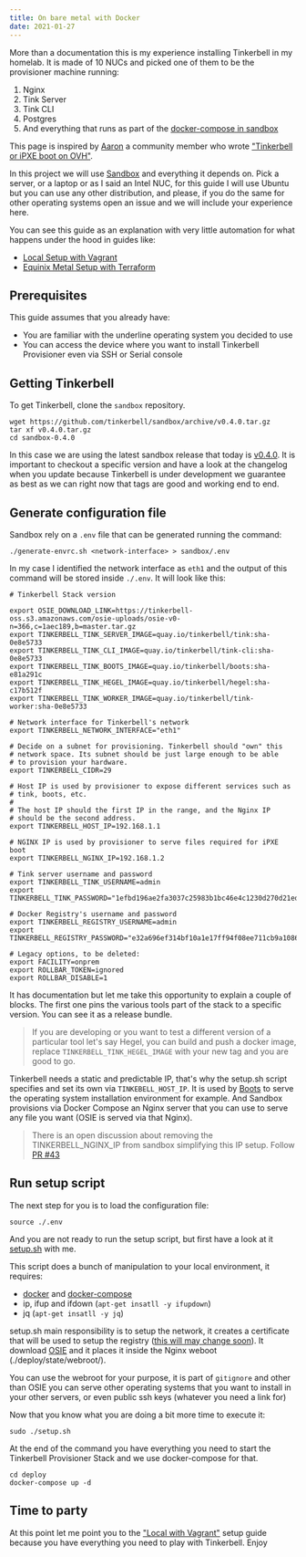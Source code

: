 ```yaml
---
title: On bare metal with Docker
date: 2021-01-27
---
```


More than a documentation this is my experience installing Tinkerbell in my homelab. It is made of 10 NUCs and picked one of them to be the provisioner machine running:

1. Nginx
2. Tink Server
3. Tink CLI
4. Postgres
5. And everything that runs as part of the [docker-compose in sandbox](https://github.com/tinkerbell/sandbox/blob/master/deploy/docker-compose.yml)

This page is inspired by [Aaron](https://geekgonecrazy.com/) a community member who wrote ["Tinkerbell or iPXE boot on OVH"](https://geekgonecrazy.com/2020/09/07/tinkerbell-or-ipxe-boot-on-ovh/).

In this project we will use [Sandbox](https://github.com/tinkerbell/sandbox) and everything it depends on. Pick a server, or a laptop or as I said an Intel NUC, for this guide I will use Ubuntu but you can use any other distribution, and please, if you do the same for other operating systems open an issue and we will include your experience here.

You can see this guide as an explanation with very little automation for what
happens under the hood in guides like:

* [Local Setup with Vagrant](/setup/local-vagrant)
* [Equinix Metal Setup with Terraform](/setup/packet-terraform)

## Prerequisites

This guide assumes that you already have:

- You are familiar with the underline operating system you decided to use
- You can access the device where you want to install Tinkerbell Provisioner even via SSH or Serial console

## Getting Tinkerbell

To get Tinkerbell, clone the `sandbox` repository.

```
wget https://github.com/tinkerbell/sandbox/archive/v0.4.0.tar.gz
tar xf v0.4.0.tar.gz
cd sandbox-0.4.0
```

In this case we are using the latest sandbox release that today is [v0.4.0](https://github.com/tinkerbell/sandbox/release/v0.4.0). It is important to checkout a specific version and have a look at the changelog when you update because Tinkerbell is under development we guarantee as best as we can right now that tags are good and working end to end.

## Generate configuration file

Sandbox rely on a `.env` file that can be generated running the command:

```
./generate-envrc.sh <network-interface> > sandbox/.env
```

In my case I identified the network interface as `eth1` and the output of this command will be stored inside `./.env`. It will look like this:

```
# Tinkerbell Stack version

export OSIE_DOWNLOAD_LINK=https://tinkerbell-oss.s3.amazonaws.com/osie-uploads/osie-v0-n=366,c=1aec189,b=master.tar.gz
export TINKERBELL_TINK_SERVER_IMAGE=quay.io/tinkerbell/tink:sha-0e8e5733
export TINKERBELL_TINK_CLI_IMAGE=quay.io/tinkerbell/tink-cli:sha-0e8e5733
export TINKERBELL_TINK_BOOTS_IMAGE=quay.io/tinkerbell/boots:sha-e81a291c
export TINKERBELL_TINK_HEGEL_IMAGE=quay.io/tinkerbell/hegel:sha-c17b512f
export TINKERBELL_TINK_WORKER_IMAGE=quay.io/tinkerbell/tink-worker:sha-0e8e5733

# Network interface for Tinkerbell's network
export TINKERBELL_NETWORK_INTERFACE="eth1"

# Decide on a subnet for provisioning. Tinkerbell should "own" this
# network space. Its subnet should be just large enough to be able
# to provision your hardware.
export TINKERBELL_CIDR=29

# Host IP is used by provisioner to expose different services such as
# tink, boots, etc.
#
# The host IP should the first IP in the range, and the Nginx IP
# should be the second address.
export TINKERBELL_HOST_IP=192.168.1.1

# NGINX IP is used by provisioner to serve files required for iPXE boot
export TINKERBELL_NGINX_IP=192.168.1.2

# Tink server username and password
export TINKERBELL_TINK_USERNAME=admin
export TINKERBELL_TINK_PASSWORD="1efbd196ae2fa3037c25983b1bc46e4c1230d270d21ed522e83a820192677360"

# Docker Registry's username and password
export TINKERBELL_REGISTRY_USERNAME=admin
export TINKERBELL_REGISTRY_PASSWORD="e32a696ef314bf10a1e17ff94f08ee711cb9a108667f9739e9c0cee0fadb0e76"

# Legacy options, to be deleted:
export FACILITY=onprem
export ROLLBAR_TOKEN=ignored
export ROLLBAR_DISABLE=1
```

It has documentation but let me take this opportunity to explain a couple of blocks. The first one pins the various tools part of the stack to a specific version. You can see it as a release bundle.

> If you are developing or you want to test a different version of a particular tool let's say Hegel, you can build and push a docker image, replace `TINKERBELL_TINK_HEGEL_IMAGE` with your new tag and you are good to go.

Tinkerbell needs a static and predictable IP,  that's why the setup.sh script specifies and set its own via `TINKEBELL_HOST_IP`. It is used by [Boots](https://github.com/tinkerbell/boots) to serve the operating system installation environment for example. And Sandbox provisions via Docker Compose an Nginx server that you can use to serve any file you want (OSIE is served via that Nginx).

> There is an open discussion about removing the TINKERBELL_NGINX_IP from
> sandbox simplifying this IP setup. Follow [PR #43](https://github.com/tinkerbell/sandbox/pull/43)

## Run setup script

The next step for you is to load the configuration file:

```
source ./.env
```

And you are not ready to run the setup script, but first have a look at it [setup.sh](https://github.com/tinkerbell/sandbox/blob/master/setup.sh) with me.

This script does a bunch of manipulation to your local environment, it requires:

* [docker](https://docs.docker.com/engine/install/ubuntu/) and
  [docker-compose](https://docs.docker.com/compose/install/)
* ip, ifup and ifdown (`apt-get insatll -y ifupdown`)
* jq (`apt-get insatll -y jq`)

setup.sh main responsibility is to setup the network, it creates a certificate
that will be used to setup the registry ([this will may change soon](https://github.com/tinkerbell/sandbox/issues/45)). It download [OSIE](https://github.com/tinkerbell/osie) and it places it inside the Nginx weboot (./deploy/state/webroot/).

You can use the webroot for your purpose, it is part of `gitignore` and other
than OSIE you can serve other operating systems that you want to install in your
other servers, or even public ssh keys (whatever you need a link for)

Now that you know what you are doing a bit more time to execute it:

```
sudo ./setup.sh
```

At the end of the command you have everything you need to start the Tinkerbell
Provisioner Stack and we use docker-compose for that.

```
cd deploy
docker-compose up -d
```

## Time to party

At this point let me point you to the ["Local with Vagrant"](/setup/local-vagrant#starting-tinkerbell) setup guide because you have everything you need to play with Tinkerbell. Enjoy
